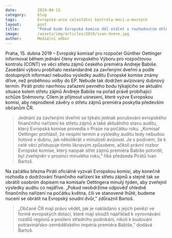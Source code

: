 ```yaml
---
date:         2019-04-15
category:     blog
tags:         Evropská-unie celostátní kontrola-moci-a-mocných
layout:       post
title:        "Pokud bude Evropská komise dál otálet s rozhodnutím ohledně střetu zájmů premiéra Babiše, obrátí se Piráti na Evropský soudní dvůr"
image:        /assets/img/articles/2019/ivan-dvere.jpg
author:       Mediální odbor
---
```



Praha, 15. dubna 2019 – Evropský komisař pro rozpočet Günther Oettinger informoval během jednání členy evropského Výboru pro rozpočtovou kontrolu (CONT) ve věci střetu zájmů českého premiéra Andreje Babiše. Zasedání výboru probíhalo nestandardně za zavřenými dveřmi a podle dostupných informací nebudou výsledky auditu Evropské komise známy dříve, než proběhnou volby do EP. Nebude tak dodržen avizovaný dubnový termín. Piráti proto navrhnou zařazení pevného bodu týkajícího se aktuální situace kolem střetu zájmů Andreje Babiše na pořad právě probíhající schůze Sněmovny. Cílem je přijmout usnesení, které vyzve Evropskou komisi, aby neprodleně závěry o střetu zájmů premiéra poskytla především občanům ČR.  

> Jednání za zavřenými dveřmi se týkalo jednak porušování evropského finančního nařízení ke střetu zájmů a také aktuálního stavu auditu, který Evropská komise provedla v Praze na počátku roku. „Komisař Oettinger prohlásil, že nesplní termín a výsledky auditu tedy nebudou hotové v dubnu, jak několikrát v minulosti avizoval. Je s podivem, že k celé věci přistupuje tímto liknavým způsobem, ačkoli právní rozbor Evropské komise, který naopak střet zájmů premiéra Babiše potvrdil, byl zveřejněn v prosinci minulého roku,” říká předseda Pirátů Ivan Bartoš. 

Na začátku března Piráti oficiálně vyzvali Evropskou komisi, aby konečně rozhodla o dodržování finančního nařízení ke střetu zájmů a stejně tak se obrátili osobním dopisem na komisaře Oettingera minulý týden, aby zveřejnil výsledky auditu co nejdříve. „Pokud neobdržíme odpověď ohledně finančního nařízení na počátku května, čili ve stanovené lhůtě, budeme nuceni se obrátit na Evropský soudní dvůr,” zdůraznil Bartoš.  

> „Občané ČR mají právo vědět, jak je nakládáno s jejich penězi ve formě evropských dotací, které mají sloužit například k vyrovnávání rozdílů regionů a posílení středního podnikání, nikoli k budování potravinářsko-zemědělského impéria premiéra Babiše,” dodává Bartoš.   

